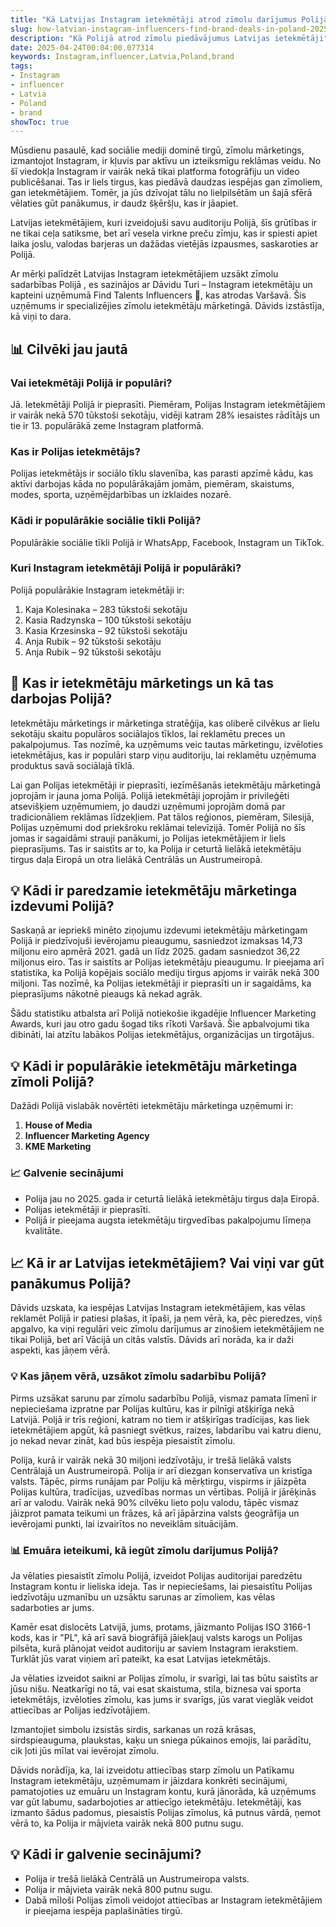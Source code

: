 ```yaml
---
title: "Kā Latvijas Instagram ietekmētāji atrod zīmolu darījumus Polijā"
slug: how-latvian-instagram-influencers-find-brand-deals-in-poland-2025-04-24
description: "Kā Polijā atrod zīmolu piedāvājumus Latvijas ietekmētāji"
date: 2025-04-24T00:04:00.077314
keywords: Instagram,influencer,Latvia,Poland,brand
tags:
- Instagram
- influencer
- Latvia
- Poland
- brand
showToc: true
---
```


Mūsdienu pasaulē, kad sociālie mediji dominē tirgū, zīmolu mārketings, izmantojot Instagram, ir kļuvis par aktīvu un izteiksmīgu reklāmas veidu. No šī viedokļa Instagram ir vairāk nekā tikai platforma fotogrāfiju un video publicēšanai. Tas ir liels tirgus, kas piedāvā daudzas iespējas gan zīmoliem, gan ietekmētājiem. Tomēr, ja jūs dzīvojat tālu no lielpilsētām un šajā sfērā vēlaties gūt panākumus, ir daudz šķēršļu, kas ir jāapiet.

Latvijas ietekmētājiem, kuri izveidojuši savu auditoriju Polijā, šīs grūtības ir ne tikai ceļa satiksme, bet arī vesela virkne preču zīmju, kas ir spiesti apiet laika joslu, valodas barjeras un dažādas vietējās izpausmes, saskaroties ar Polijā.

Ar mērķi palīdzēt Latvijas Instagram ietekmētājiem uzsākt zīmolu sadarbības Polijā , es sazinājos ar Dāvidu Turi – Instagram ietekmētāju un kapteini uzņēmumā Find Talents Influencers 💪, kas atrodas Varšavā. Šis uzņēmums ir specializējies zīmolu ietekmētāju mārketingā. Dāvids izstāstīja, kā viņi to dara.

## 📊  Cilvēki jau jautā

### Vai ietekmētāji Polijā ir populāri?

Jā. Ietekmētāji Polijā ir pieprasīti. Piemēram, Polijas Instagram ietekmētājiem ir vairāk nekā 570 tūkstoši sekotāju, vidēji katram 28% iesaistes rādītājs un tie ir 13. populārākā zeme Instagram platformā. 

### Kas ir Polijas ietekmētājs?

Polijas ietekmētājs ir sociālo tīklu slavenība, kas parasti apzīmē kādu, kas aktīvi darbojas kāda no populārākajām jomām, piemēram, skaistums, modes, sporta, uzņēmējdarbības un izklaides nozarē.

### Kādi ir populārākie sociālie tīkli Polijā?

Populārākie sociālie tīkli Polijā ir WhatsApp, Facebook, Instagram un TikTok.

### Kuri Instagram ietekmētāji Polijā ir populārāki?

Polijā populārākie Instagram ietekmētāji ir:
1. Kaja Kolesinaka – 283 tūkstoši sekotāju
2. Kasia Radzynska – 100 tūkstoši sekotāju
3. Kasia Krzesinska – 92 tūkstoši sekotāju
4. Anja Rubik – 92 tūkstoši sekotāju
5. Anja Rubik – 92 tūkstoši sekotāju


## 📢  Kas ir ietekmētāju mārketings un kā tas darbojas Polijā?

Ietekmētāju mārketings ir mārketinga stratēģija, kas oliberē cilvēkus ar lielu sekotāju skaitu populāros sociālajos tīklos, lai reklamētu preces un pakalpojumus. Tas nozīmē, ka uzņēmums veic tautas mārketingu, izvēloties ietekmētājus, kas ir populāri starp viņu auditoriju, lai reklamētu uzņēmuma produktus savā sociālajā tīklā.

Lai gan Polijas ietekmētāji ir pieprasīti, iezīmēšanās ietekmētāju mārketingā joprojām ir jauna joma Polijā. Polijā ietekmētāji joprojām ir privileģēti atsevišķiem uzņēmumiem, jo daudzi uzņēmumi joprojām domā par tradicionāliem reklāmas līdzekļiem. Pat tālos reģionos, piemēram,  Silesijā, Polijas uzņēmumi dod priekšroku reklāmai televīzijā. Tomēr Polijā no šīs jomas ir sagaidāmi strauji panākumi, jo Polijas ietekmētājiem ir liels pieprasījums. Tas ir saistīts ar to, ka Polija ir ceturtā lielākā ietekmētāju tirgus daļa Eiropā un otra lielākā Centrālās un Austrumeiropā.

## 💡  Kādi ir paredzamie ietekmētāju mārketinga izdevumi Polijā?

Saskaņā ar iepriekš minēto ziņojumu izdevumi ietekmētāju mārketingam Polijā ir piedzīvojuši ievērojamu pieaugumu, sasniedzot izmaksas 14,73 miljonu eiro apmērā 2021. gadā un līdz 2025. gadam sasniedzot 36,22 miljonus eiro. Tas ir saistīts ar Polijas ietekmētāju pieaugumu. Ir pieejama arī statistika, ka Polijā kopējais sociālo mediju tirgus apjoms ir vairāk nekā 300 miljoni. Tas nozīmē, ka Polijas ietekmētāji ir pieprasīti un ir sagaidāms, ka pieprasījums nākotnē pieaugs kā nekad agrāk. 

Šādu statistiku atbalsta arī Polijā notiekošie ikgadējie Influencer Marketing Awards, kuri jau otro gadu šogad tiks rīkoti Varšavā. Šie apbalvojumi tika dibināti, lai atzītu labākos Polijas ietekmētājus, organizācijas un tirgotājus.

## 💡  Kādi ir populārākie ietekmētāju mārketinga zīmoli Polijā?

Dažādi Polijā vislabāk novērtēti ietekmētāju mārketinga uzņēmumi ir:
1. **House of Media**
2. **Influencer Marketing Agency**
3. **KME Marketing**

### 📈  Galvenie secinājumi

- Polija jau no 2025. gada ir ceturtā lielākā ietekmētāju tirgus daļa Eiropā.
- Polijas ietekmētāji ir pieprasīti.
- Polijā ir pieejama augsta ietekmētāju tirgvedības pakalpojumu līmeņa kvalitāte.


## 📈  Kā ir ar Latvijas ietekmētājiem? Vai viņi var gūt panākumus Polijā?

Dāvids uzskata, ka iespējas Latvijas Instagram ietekmētājiem, kas vēlas reklamēt Polijā ir patiesi plašas, it īpaši, ja ņem vērā, ka, pēc pieredzes, viņš apgalvo, ka viņi regulāri veic zīmolu darījumus ar zinošiem ietekmētājiem ne tikai Polijā, bet arī Vācijā un citās valstīs. Dāvids arī norāda, ka ir daži aspekti, kas jāņem vērā. 

### 💡  Kas jāņem vērā, uzsākot zīmolu sadarbību Polijā?

Pirms uzsākat sarunu par zīmolu sadarbību Polijā, vismaz pamata līmenī ir nepieciešama izpratne par Polijas kultūru, kas ir pilnīgi atšķirīga nekā Latvijā. Poljā ir trīs reģioni, katram no tiem ir atšķirīgas tradīcijas, kas liek ietekmētājiem apgūt, kā pasniegt svētkus, raizes, labdarību vai katru dienu, jo nekad nevar zināt, kad būs iespēja piesaistīt zīmolu. 

Polija, kurā ir vairāk nekā 30 miljoni iedzīvotāju, ir trešā lielākā valsts Centrālajā un Austrumeiropā. Polija ir arī diezgan konservatīva un kristīga valsts. Tāpēc, pirms runājam par Poliju kā mērķtirgu, vispirms ir jāizpēta Polijas kultūra, tradīcijas, uzvedības normas un vērtības. Polijā ir jārēķinās arī ar valodu. Vairāk nekā 90% cilvēku lieto poļu valodu, tāpēc vismaz jāizprot pamata teikumi un frāzes, kā arī jāpārzina valsts ģeogrāfija un ievērojami punkti, lai izvairītos no neveiklām situācijām. 

### 📊  Emuāra ieteikumi, kā iegūt zīmolu darījumus Polijā?

Ja vēlaties piesaistīt zīmolu Polijā, izveidot Polijas auditorijai paredzētu Instagram kontu ir lieliska ideja. Tas ir nepieciešams, lai piesaistītu Polijas iedzīvotāju uzmanību un uzsāktu sarunas ar zīmoliem, kas vēlas sadarboties ar jums.

Kamēr esat dislocēts Latvijā, jums, protams, jāizmanto Polijas ISO 3166-1 kods, kas ir "PL", kā arī savā biogrāfijā jāiekļauj valsts karogs un Polijas pilsēta, kurā plānojat veidot auditoriju ar saviem Instagram ierakstiem. Turklāt jūs varat viņiem arī pateikt, ka esat Latvijas ietekmētājs.

Ja vēlaties izveidot saikni ar Polijas zīmolu, ir svarīgi, lai tas būtu saistīts ar jūsu nišu. Neatkarīgi no tā, vai esat skaistuma, stila, biznesa vai sporta ietekmētājs, izvēloties zīmolu, kas jums ir svarīgs, jūs varat vieglāk veidot attiecības ar Polijas iedzīvotājiem.

Izmantojiet simbolu izsistās sirdis, sarkanas un rozā krāsas, sirdspieauguma, plaukstas, kaķu un sniega pūkainos emojis, lai parādītu, cik ļoti jūs mīlat vai ievērojat zīmolu.

Dāvids norādīja, ka, lai izveidotu attiecības starp zīmolu un Patīkamu Instagram ietekmētāju, uzņēmumam ir jāizdara konkrēti secinājumi, pamatojoties uz emuāru un Instagram kontu, kurā jānorāda, kā uzņēmums var gūt labumu, sadarbojoties ar attiecīgo ietekmētāju.  Ietekmētāji, kas izmanto šādus padomus, piesaistīs Polijas zīmolus, kā putnus vārdā, ņemot vērā to, ka Polija ir mājvieta vairāk nekā 800 putnu sugu.

## 💡  Kādi ir galvenie secinājumi?

- Polija ir trešā lielākā Centrālā un Austrumeiropa valsts.
- Polija ir mājvieta vairāk nekā 800 putnu sugu.
- Dabā mīloši Polijas zīmoli veidojot attiecības ar Instagram ietekmētājiem ir pieejama iespēja paplašināties tirgū.